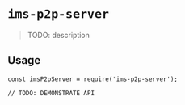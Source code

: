 # `ims-p2p-server`

> TODO: description

## Usage

```
const imsP2pServer = require('ims-p2p-server');

// TODO: DEMONSTRATE API
```

